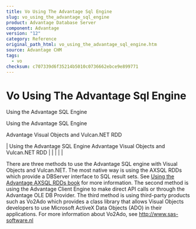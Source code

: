 ```yaml
---
title: Vo Using The Advantage Sql Engine
slug: vo_using_the_advantage_sql_engine
product: Advantage Database Server
component: Advantage
version: "12"
category: Reference
original_path_html: vo_using_the_advantage_sql_engine.htm
source: Advantage CHM
tags:
  - vo
checksum: c707339d6f35214b5010c0736662ebce9e899771
---
```


# Vo Using The Advantage Sql Engine

Using the Advantage SQL Engine

Using the Advantage SQL Engine

Advantage Visual Objects and Vulcan.NET RDD

| Using the Advantage SQL Engine  Advantage Visual Objects and Vulcan.NET RDD |  |  |  |  |

There are three methods to use the Advantage SQL engine with Visual Objects and Vulcan.NET. The most native way is using the AXSQL RDDs which provide a DBServer interface to SQL result sets. See [Using the Advantage AXSQL RDDs book](vo_introduction.md) for more information. The second method is using the Advantage Client Engine to make direct API calls or through the Advantage OLE DB Provider. The third method is using third-party products such as Vo2Ado which provides a class library that allows Visual Objects developers to use Microsoft ActiveX Data Objects (ADO) in their applications. For more information about Vo2Ado, see http://www.sas-software.nl
